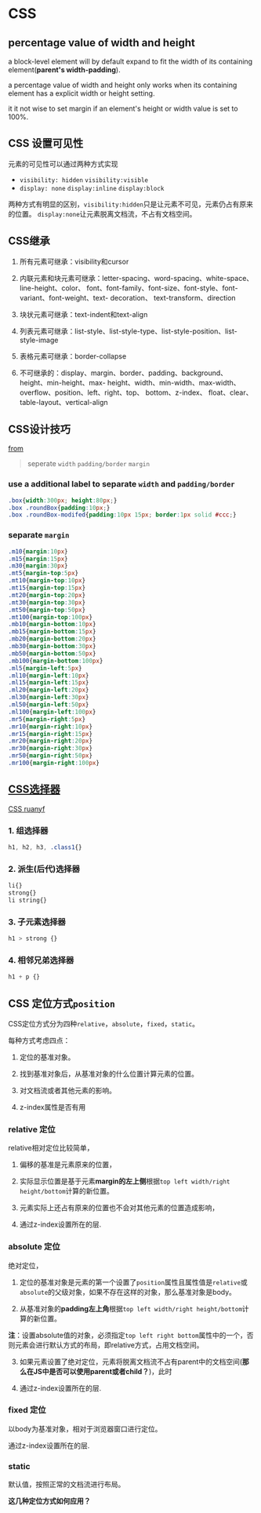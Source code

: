 
# CSS

## percentage value of width and height

a block-level element will by default expand to fit the width of its containing element(**parent's width-padding**).

a percentage value of width and height only works when its containing element has a explicit width or height setting.

it it not wise to set margin if an element's height or width value is set to 100%.


## CSS 设置可见性

元素的可见性可以通过两种方式实现

- `visibility: hidden` `visibility:visible`
- `display: none` `display:inline` `display:block`

两种方式有明显的区别，`visibility:hidden`只是让元素不可见，元素仍占有原来的位置。
`display:none`让元素脱离文档流，不占有文档空间。

## CSS继承

1. 所有元素可继承：visibility和cursor

2. 内联元素和块元素可继承：letter-spacing、word-spacing、white-space、line-height、color、
font、font-family、font-size、font-style、font-variant、font-weight、text- decoration、
text-transform、direction

3. 块状元素可继承：text-indent和text-align

4. 列表元素可继承：list-style、list-style-type、list-style-position、list-style-image

5. 表格元素可继承：border-collapse

6. 不可继承的：display、margin、border、padding、background、
height、min-height、max- height、width、min-width、max-width、
overflow、position、left、right、top、 bottom、z-index、
float、clear、table-layout、vertical-align


## CSS设计技巧

[from][css design pattern]

> seperate `width` `padding/border` `margin`

### use a additional label to separate `width` and `padding/border`

```css
.box{width:300px; height:80px;}
.box .roundBox{padding:10px;}
.box .roundBox-modifed{padding:10px 15px; border:1px solid #ccc;}
```

### separate `margin`

```css
.m10{margin:10px}
.m15{margin:15px}
.m30{margin:30px}
.mt5{margin-top:5px}
.mt10{margin-top:10px}
.mt15{margin-top:15px}
.mt20{margin-top:20px}
.mt30{margin-top:30px}
.mt50{margin-top:50px}
.mt100{margin-top:100px}
.mb10{margin-bottom:10px}
.mb15{margin-bottom:15px}
.mb20{margin-bottom:20px}
.mb30{margin-bottom:30px}
.mb50{margin-bottom:50px}
.mb100{margin-bottom:100px}
.ml5{margin-left:5px}
.ml10{margin-left:10px}
.ml15{margin-left:15px}
.ml20{margin-left:20px}
.ml30{margin-left:30px}
.ml50{margin-left:50px}
.ml100{margin-left:100px}
.mr5{margin-right:5px}
.mr10{margin-right:10px}
.mr15{margin-right:15px}
.mr20{margin-right:20px}
.mr30{margin-right:30px}
.mr50{margin-right:50px}
.mr100{margin-right:100px}
```

## [CSS选择器][CSS Selector]

[CSS ruanyf][]

### 1. 组选择器

```css
h1, h2, h3, .class1{}
```

### 2. 派生(后代)选择器

```css
li{}
strong{}
li string{}
```

### 3. 子元素选择器

```css
h1 > strong {}
```

### 4. 相邻兄弟选择器

```css
h1 + p {}
```

## CSS 定位方式`position`

CSS定位方式分为四种`relative`，`absolute`，`fixed`，`static`。

每种方式考虑四点：

1. 定位的基准对象。

2. 找到基准对象后，从基准对象的什么位置计算元素的位置。

3. 对文档流或者其他元素的影响。 

4. z-index属性是否有用

### relative 定位

relative相对定位比较简单，

1. 偏移的基准是元素原来的位置，

2. 实际显示位置是基于元素**margin的左上侧**根据`top left width/right height/bottom`计算的新位置。

3. 元素实际上还占有原来的位置也不会对其他元素的位置造成影响，

4. 通过z-index设置所在的层.

### absolute 定位

绝对定位，

1. 定位的基准对象是元素的第一个设置了`position`属性且属性值是`relative`或`absolute`的父级对象，如果不存在这样的对象，那么基准对象是body。

2. 从基准对象的**padding左上角**根据`top left width/right height/bottom`计算的新位置。

**注**：设置absolute值的对象，必须指定`top left right bottom`属性中的一个，否则元素会进行默认方式的布局，即relative方式，占用文档空间。

3. 如果元素设置了绝对定位，元素将脱离文档流不占有parent中的文档空间(**那么在JS中是否可以使用parent或者child？**)，此时

4. 通过z-index设置所在的层.

### fixed 定位

以body为基准对象，相对于浏览器窗口进行定位。

通过z-index设置所在的层.

### static

默认值，按照正常的文档流进行布局。

**这几种定位方式如何应用？**


[CSS Selector]: http://www.w3school.com.cn/css/css_syntax_descendant_selector.asp
[css design pattern]: http://www.hicss.net/separation-of-powers-model-in-css-design-patterns/
[CSS ruanyf]: http://www.ruanyifeng.com/blog/2009/03/css_selectors.html
